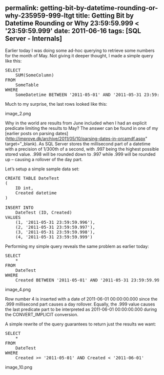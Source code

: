 permalink: getting-bit-by-datetime-rounding-or-why-235959-999-ltgt
title: Getting Bit by Datetime Rounding or Why 23:59:59.999 < '23:59:59.999'
date: 2011-06-16
tags: [SQL Server - Internals]
---
Earlier today I was doing some ad-hoc querying to retrieve some numbers for the month of May. Not giving it deeper thought, I made a simple query like this:

<pre lang="tsql" escaped="true">SELECT
	SUM(SomeColumn)
FROM
	SomeTable
WHERE
	SomeDatetime BETWEEN '2011-05-01' AND '2011-05-31 23:59:59.999'</pre>

Much to my surprise, the last rows looked like this:

image_2.png

Why in the world are results from June included when I had an explicit predicate limiting the results to May? The answer can be found in one of my [earlier posts on parsing dates](http://improve.dk/archive/2011/05/10/parsing-dates-in-orcamdf.aspx" target="_blank). As SQL Server stores the millisecond part of a datetime with a precision of 1/300th of a second, with .997 being the highest possible stored value. .998 will be rounded down to .997 while .999 will be rounded up – causing a rollover of the day part.

Let’s setup a simple sample data set:

<pre lang="tsql" escaped="true">CREATE TABLE DateTest
(
	ID int,
	Created datetime
)

INSERT INTO
	DateTest (ID, Created)
VALUES 
	(1, '2011-05-31 23:59:59.996'),
	(2, '2011-05-31 23:59:59.997'),
	(3, '2011-05-31 23:59:59.998'),
	(4, '2011-05-31 23:59:59.999')</pre>

Performing my simple query reveals the same problem as earlier today:

<pre lang="tsql" escaped="true">SELECT
	*
FROM
	DateTest
WHERE
	Created BETWEEN '2011-05-01' AND '2011-05-31 23:59:59.999'</pre>

image_4.png

Row number 4 is inserted with a date of 2011-06-01 00:00:00.000 since the .999 millisecond part causes a day rollover. Equally, the .999 value causes the last predicate part to be interpreted as 2011-06-01 00:00:00.000 during the CONVERT_IMPLICIT conversion.

A simple rewrite of the query guarantees to return just the results we want:

<pre lang="tsql" escaped="true">SELECT
	*
FROM
	DateTest
WHERE
	Created &gt;= '2011-05-01' AND Created &lt; '2011-06-01'</pre>

image_10.png

